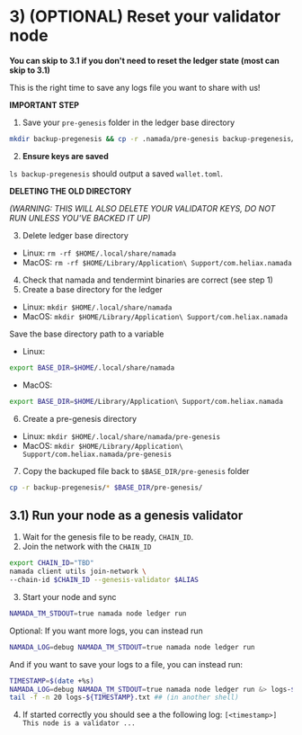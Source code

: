 # 3) (OPTIONAL) Reset your validator node
**You can skip to 3.1 if you don't need to reset the ledger state (most can skip to 3.1)**

This is the right time to save any logs file you want to share with us!

**IMPORTANT STEP**

1. Save your `pre-genesis` folder in the ledger base directory

```bash
mkdir backup-pregenesis && cp -r .namada/pre-genesis backup-pregenesis/
```

2. **Ensure keys are saved**

`ls backup-pregenesis` should output a saved `wallet.toml`.

**DELETING THE OLD DIRECTORY**

*(WARNING: THIS WILL ALSO DELETE YOUR VALIDATOR KEYS, DO NOT RUN UNLESS YOU'VE BACKED IT UP)*

3. Delete ledger base directory 

- Linux: `rm -rf $HOME/.local/share/namada`
- MacOS: `rm -rf $HOME/Library/Application\ Support/com.heliax.namada`

4. Check that namada and tendermint binaries are correct (see step 1)
5. Create a base directory for the ledger
- Linux: `mkdir $HOME/.local/share/namada`
- MacOS: `mkdir $HOME/Library/Application\ Support/com.heliax.namada`

Save the base directory path to a variable
- Linux:
```bash
export BASE_DIR=$HOME/.local/share/namada
```
- MacOS:
```bash
export BASE_DIR=$HOME/Library/Application\ Support/com.heliax.namada
```
6. Create a pre-genesis directory
- Linux: `mkdir $HOME/.local/share/namada/pre-genesis`
- MacOS: `mkdir $HOME/Library/Application\ Support/com.heliax.namada/pre-genesis`

7. Copy the backuped file back to `$BASE_DIR/pre-genesis` folder
```bash
cp -r backup-pregenesis/* $BASE_DIR/pre-genesis/
```

## 3.1) Run your node as a genesis validator

1. Wait for the genesis file to be ready, `CHAIN_ID`.
2. Join the network with the `CHAIN_ID`
``` bash
export CHAIN_ID="TBD"
namada client utils join-network \
--chain-id $CHAIN_ID --genesis-validator $ALIAS
```

3. Start your node and sync
```bash
NAMADA_TM_STDOUT=true namada node ledger run
```
Optional: If you want more logs, you can instead run
```bash
NAMADA_LOG=debug NAMADA_TM_STDOUT=true namada node ledger run
```
And if you want to save your logs to a file, you can instead run:
```bash
TIMESTAMP=$(date +%s)
NAMADA_LOG=debug NAMADA_TM_STDOUT=true namada node ledger run &> logs-${TIMESTAMP}.txt
tail -f -n 20 logs-${TIMESTAMP}.txt ## (in another shell)
```
4. If started correctly you should see a the following log:
`[<timestamp>] This node is a validator ...`
    
